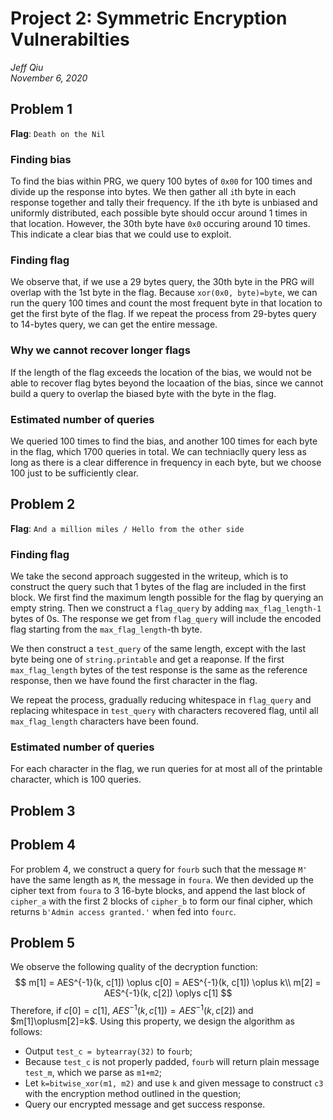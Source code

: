 # Project 2: Symmetric Encryption Vulnerabilties
*Jeff Qiu*  
*November 6, 2020*

## Problem 1

**Flag**: `Death on the Nil`

### Finding bias
To find the bias within PRG, we query 100 bytes of `0x00` for 100 
times and divide up the response into bytes. We then gather all `i`th byte in 
each response together and tally their frequency. If the `i`th byte is unbiased 
and uniformly distributed, each possible byte should occur around 1 times in 
that location. However, the 30th byte have `0x0` occuring around 10 times. This 
indicate a clear bias that we could use to exploit.

### Finding flag
We observe that, if we use a 29 bytes query, the 30th byte in the PRG will 
overlap with the 1st byte in the flag. Because `xor(0x0, byte)=byte`, we can
run the query 100 times and count the most frequent byte in that location to
get the first byte of the flag. If we repeat the process from 29-bytes query to
14-bytes query, we can get the entire message.

### Why we cannot recover longer flags
If the length of the flag exceeds the location of the bias, we would not be able
to recover flag bytes beyond the locaation of the bias, since we cannot build a
query to overlap the biased byte with the byte in the flag.

### Estimated number of queries
We queried 100 times to find the bias, and another 100 times for each byte in 
the flag, which 1700 queries in total. We can techniaclly query less as long as
there is a clear difference in frequency in each byte, but we choose 100 just 
to be sufficiently clear.



## Problem 2

**Flag**: `And a million miles / Hello from the other side`

### Finding flag

We take the second approach suggested in the writeup, which is to construct the
query such that 1 bytes of the flag are included in the first block. We first 
find the maximum length possible for the flag by querying an empty string. Then
we construct a `flag_query` by adding `max_flag_length-1` bytes of 0s. The 
response we get from `flag_query` will include the encoded flag starting from
the `max_flag_length`-th byte. 

We then construct a `test_query` of the same length, except with the last byte
being one of `string.printable` and get a reaponse. If the first 
`max_flag_length` bytes of the test response is the same as the reference 
response, then we have found the first character in the flag.

We repeat the process, gradually reducing whitespace in `flag_query` and 
replacing whitespace in `test_query` with characters recovered flag, until all 
`max_flag_length` characters have been found.

### Estimated number of queries

For each character in the flag, we run queries for at most all of the printable 
character, which is 100 queries.



## Problem 3

## Problem 4

For problem 4, we construct a query for `fourb` such that the message `M'` have 
the same length as `M`, the message in `foura`. We then devided up the cipher 
text from `foura` to 3 16-byte blocks, and append the last block of `cipher_a`
with the first 2 blocks of `cipher_b` to form our final cipher, which returns
`b'Admin access granted.'` when fed into `fourc`.


## Problem 5

We observe the following quality of the decryption function:
$$
m[1] = AES^{-1}(k, c[1]) \oplus c[0] =  AES^{-1}(k, c[1]) \oplus k\\
m[2] = AES^{-1}(k, c[2]) \oplys c[1]
$$
Therefore, if $c[0]=c[1]$, $AES^{-1}(k, c[1]) = AES^{-1}(k, c[2])$ and 
$m[1]\oplusm[2]=k$. Using this property, we design the algorithm as follows:
- Output `test_c = bytearray(32)` to `fourb`; 
- Because `test_c` is not properly padded, `fourb` will return plain message `test_m`, which we parse as `m1+m2`;
- Let `k=bitwise_xor(m1, m2)` and use `k` and given message to construct `c3` with the encryption method outlined in the question;
- Query our encrypted message and get success response.
